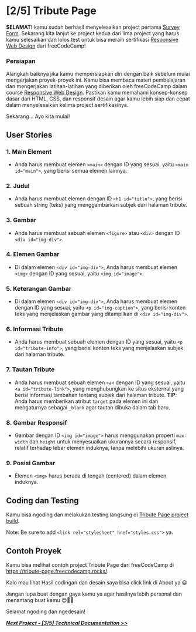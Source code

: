 # [2/5] Tribute Page

**SELAMAT!** kamu sudah berhasil menyelesaikan project pertama [Survey Form](https://github.com/dipintoo/freeCodeCamp_Survey-Form). Sekarang kita lanjut ke project kedua dari lima project yang harus kamu selesaikan dan lolos test untuk bisa meraih sertifikasi [Responsive Web Design](https://www.freecodecamp.org/learn/2022/responsive-web-design/) dari freeCodeCamp!

### Persiapan

Alangkah baiknya jika kamu mempersiapkan diri dengan baik sebelum mulai mengerjakan proyek-proyek ini. Kamu bisa membaca materi pembelajaran dan mengerjakan latihan-latihan yang diberikan oleh freeCodeCamp dalam course [Responsive Web Design](https://www.freecodecamp.org/learn/2022/responsive-web-design/). Pastikan kamu memahami konsep-konsep dasar dari HTML, CSS, dan responsif desain agar kamu lebih siap dan cepat dalam menyelesaikan kelima project sertifikasinya.

Sekarang... Ayo kita mulai!

## User Stories

### 1. Main Element

- Anda harus membuat elemen `<main>` dengan ID yang sesuai, yaitu `<main id="main">`, yang berisi semua elemen lainnya.

### 2. Judul

- Anda harus membuat elemen dengan ID `<h1 id="title">`, yang berisi sebuah string (teks) yang menggambarkan subjek dari halaman tribute.

### 3. Gambar

- Anda harus membuat sebuah elemen `<figure>` atau `<div>` dengan ID `<div id="img-div">`.

### 4. Elemen Gambar

- Di dalam elemen `<div id="img-div">`, Anda harus membuat elemen `<img>` dengan ID yang sesuai, yaitu `<img id="image">`.

### 5. Keterangan Gambar

- Di dalam elemen `<div id="img-div">`, Anda harus membuat elemen dengan ID yang sesuai, yaitu `<p id="img-caption">`, yang berisi konten teks yang menjelaskan gambar yang ditampilkan di `<div id="img-div">`.

### 6. Informasi Tribute

- Anda harus membuat sebuah elemen dengan ID yang sesuai, yaitu `<p id="tribute-info">`, yang berisi konten teks yang menjelaskan subjek dari halaman tribute.

### 7. Tautan Tribute

- Anda harus membuat sebuah elemen `<a>` dengan ID yang sesuai, yaitu `<a id="tribute-link">`, yang menghubungkan ke situs eksternal yang berisi informasi tambahan tentang subjek dari halaman tribute. **TIP**: Anda harus memberikan atribut `target` pada elemen ini dan mengaturnya sebagai `_blank` agar tautan dibuka dalam tab baru.

### 8. Gambar Responsif

- Gambar dengan ID `<img id="image">` harus menggunakan properti `max-width` dan `height` untuk menyesuaikan ukurannya secara responsif, relatif terhadap lebar elemen induknya, tanpa melebihi ukuran aslinya.

### 9. Posisi Gambar

- Elemen `<img>` harus berada di tengah (centered) dalam elemen induknya.

## Coding dan Testing

Kamu bisa ngoding dan melakukan testing langsung di [Tribute Page project build](https://www.freecodecamp.org/learn/2022/responsive-web-design/build-a-tribute-page-project/build-a-tribute-page).  

Note: Be sure to add `<link rel="stylesheet" href="styles.css">` ya.

## Contoh Proyek

Kamu bisa melihat contoh project Tribute Page dari freeCodeCamp di https://tribute-page.freecodecamp.rocks/.  

Kalo mau lihat Hasil codingan dan desain saya bisa click link di About ya 😀

Jangan lupa buat dengan gaya kamu ya agar hasilnya lebih personal dan menantang buat kamu 😊👍🏻

Selamat ngoding dan ngedesain!  


[***Next Project - [3/5] Technical Documentation >>***](https://github.com/dipintoo/freeCodeCamp_Technical-Documentation)
